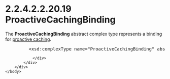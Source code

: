 <html dir="LTR" xmlns:mshelp="http://msdn.microsoft.com/mshelp" xmlns:ddue="http://ddue.schemas.microsoft.com/authoring/2003/5" xmlns:xlink="http://www.w3.org/1999/xlink" xmlns:tool="http://www.microsoft.com/tooltip">
    <head>
        <meta http-equiv="Content-Type" content="text/html; CHARSET=utf-8"></meta>
        <meta name="save" content="history"></meta>
        <title>2.2.4.2.2.20.19 ProactiveCachingBinding</title>
        <xml>
            <mshelp:toctitle title="2.2.4.2.2.20.19 ProactiveCachingBinding"></mshelp:toctitle>
            <mshelp:rltitle title="[MS-SSAS]: ProactiveCachingBinding"></mshelp:rltitle>
            <mshelp:keyword index="A" term="9d5d19e1-9b83-42a9-92db-0b19a080f766"></mshelp:keyword>
            <mshelp:attr name="DCSext.ContentType" value="open specification"></mshelp:attr>
            <mshelp:attr name="AssetID" value="9d5d19e1-9b83-42a9-92db-0b19a080f766"></mshelp:attr>
            <mshelp:attr name="TopicType" value="kbRef"></mshelp:attr>
            <mshelp:attr name="DCSext.Title" value="[MS-SSAS]: ProactiveCachingBinding" />
        </xml>
    </head>
    <body>
        <div id="header">
            <h1 class="heading">2.2.4.2.2.20.19 ProactiveCachingBinding</h1>
        </div>
        <div id="mainSection">
            <div id="mainBody">
                <div id="allHistory" class="saveHistory"></div>
                <div id="sectionSection0" class="section" name="collapseableSection">
                    

<p>The <b>ProactiveCachingBinding</b> abstract complex type
represents a binding for <a href="8676f5ce-62d4-4244-a326-634bfed4aba4.html#gt_36905de4-ea3b-4411-a245-d8d8f624827b">proactive
caching</a>.</p>

<dl>
<dd>
<div><pre>    &lt;xsd:complexType name=&quot;ProactiveCachingBinding&quot; abstract=&quot;true&quot; /&gt;
</pre></div>
</dd></dl>


                </div>
            </div>
        </div>
    </body>
</html>